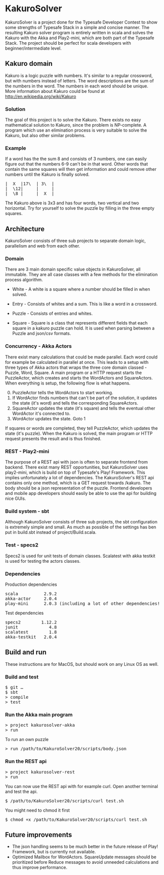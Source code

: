 # KakuroSolver
KakuroSolver is a project done for the Typesafe Developer Contest to show some strengths of Typesafe Stack in a simple and concise manner. The resulting Kakuro solver program is entirely written in scala and solves the Kakuro with the Akka and Play2-mini, which are both part of the Typesafe Stack. The project should be perfect for scala developers with beginner/intermediate level.

## Kakuro domain
Kakuro is a logic puzzle with numbers. It's similar to a regular crossword, but with numbers instead of letters. The word descriptions are the sum of the numbers in the word. The numbers in each word should be unique. More information about Kakuro could be found at http://en.wikipedia.org/wiki/Kakuro

### Solution
The goal of this project is to solve the Kakuro. There exists no easy mathematical solution to Kakuro, since the problem is NP-complete. A program which use an elimination process is very suitable to solve the Kakuro, but also other similar problems.

### Example
If a word has the the sum 8 and consists of 3 numbers, one can easily figure out that the numbers 6-9 can't be in that word. Other words that contain the same squares will then get information and could remove other numbers until the Kakuro is finally solved.

<pre>
|  X  |17\  | 3\  | 
|  \12|     |     |
|  \8 |     |  X  |
</pre>

The Kakuro above is 3x3 and has four words, two vertical and two horizontal. Try for yourself to solve the puzzle by filling in the three empty squares.

## Architecture
KakuroSolver consists of three sub projects to separate domain logic, parallelism and web from each other.

### Domain
There are 3 main domain specific value objects in KakuroSolver, all immutable. They are all case classes with a few methods for the elimination process algorithm.

* White - A white is a square where a number should be filled in when solved.
* Entry - Consists of whites and a sum. This is like a word in a crossword.
* Puzzle - Consists of entries and whites.

* Square - Square is a class that represents different fields that each square in a kakuro puzzle can hold. It is used when parsing between a Puzzle and json/csv formats.

### Concurrency - Akka Actors
There exist many calculations that could be made parallel. Each word could for example be calculated in parallel at once. This leads to a setup with three types of Akka actors that wraps the three core domain classed - Puzzle, Word, Square. A main program or a HTTP request starts the PuzzleActor, which creates and starts the WordActors and SquareActors. When everything is setup, the following flow is what happens.

0. PuzzleActor tells the WordActors to start working.
1. If WordActor finds numbers that can't be part of the solution, it updates the state (it's word) and tells the corresponding SquareActors.
2. SquareActor updates the state (it's square) and tells the eventual other WordActor it's connected to.
3. WordActor updates the state. Goto 1

If squares or words are completed, they tell PuzzleActor, which updates the state (it's puzzle). When the Kakuro is solved, the main program or HTTP request presents the result and is thus finished.  

### REST - Play2-mini
The purpose of a REST api with json is often to separate frontend from backend. There exist many REST opportunities, but KakuroSolver uses play2-mini, which is build on top of Typesafe's Play! Framework. This implies unfortunately a lot of dependencies. The KakuroSolver's REST api contains only one method, which is a GET request towards /kakuro. The body should be a json representation of the puzzle. Frontend developers and mobile app developers should easily be able to use the api for building nice GUIs.

### Build system - sbt
Although KakuroSolver consists of three sub projects, the sbt configuration is extremely simple and small. As much as possible of the settings has ben put in build.sbt instead of project/Build.scala.

### Test - specs2
Specs2 is used for unit tests of domain classes.
Scalatest with akka testkit is used for testing the actors classes.

### Dependencies
Production dependencies
<pre>
scala          2.9.2
akka-actor     2.0.4
play-mini      2.0.3 (including a lot of other dependencies!)
</pre>

Test dependencies
<pre>
specs2        1.12.2
junit            4.8
scalatest        1.8
akka-testkit   2.0.4
</pre>

## Build and run
These instructions are for MacOS, but should work on any Linux OS as well.

### Build and test
<pre>
$ git …
$ sbt
> compile
> test
</pre>

### Run the Akka main program
<pre>
> project kakurosolver-akka
> run
</pre>
To run an own puzzle
<pre>
> run /path/to/KakuroSolver20/scripts/body.json
</pre>

### Run the REST api
<pre>
> project kakurosolver-rest
> run
</pre>
You can now use the REST api with for example curl. Open another terminal and test the api.
<pre>
$ /path/to/KakuroSolver20/scripts/curl_test.sh
</pre>
You might need to chmod it first
<pre>
$ chmod +x /path/to/KakuroSolver20/scripts/curl_test.sh 
</pre>
## Future improvements
* The json handling seems to be much better in the future release of Play! Framework, but is currently not available.
* Optimized Mailbox for WordActors. SquareUpdate messages should be prioritized before Reduce messages to avoid unneeded calculations and thus improve performance.